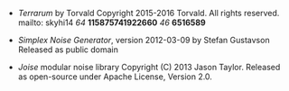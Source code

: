 * *Terrarum* by Torvald
  Copyright 2015-2016 Torvald. All rights reserved.
  mailto: skyhi14 *64* __115875741922660__ *46* __6516589__

* *Simplex Noise Generator*, version 2012-03-09 by Stefan Gustavson
  Released as public domain
  
* *Joise* modular noise library
  Copyright (C) 2013 Jason Taylor. Released as open-source under Apache License, Version 2.0.
